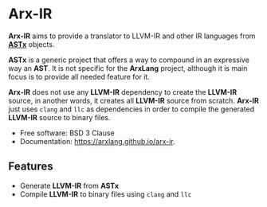 # Arx-IR

**Arx-IR** aims to provide a translator to LLVM-IR and other IR languages
from [**ASTx**](https://github.com/arxlang/astx) objects.

**ASTx** is a generic project that offers a way to compound in an
expressive way an **AST**. It is not specific for the **ArxLang** project,
although it is main focus is to provide all needed feature for it.

**Arx-IR** does not use any **LLVM-IR** dependency to create the **LLVM-IR** source,
in another words, it creates all **LLVM-IR** source from scratch.
**Arx-IR** just uses `clang` and `llc` as dependencies in order to compile
the generated **LLVM-IR** source to binary files.

* Free software: BSD 3 Clause
* Documentation: https://arxlang.github.io/arx-ir.

## Features

* Generate **LLVM-IR** from **ASTx**
* Compile **LLVM-IR** to binary files using `clang` and `llc`
